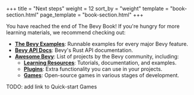 +++
title = "Next steps"
weight = 12
sort_by = "weight"
template = "book-section.html"
page_template = "book-section.html"
+++

You have reached the end of The Bevy Book! If you're hungry for more learning materials, we recommend checking out:

* **[The Bevy Examples](https://github.com/bevyengine/bevy/tree/latest/examples#examples)**: Runnable examples for every major Bevy feature.
* **[Bevy API Docs](https://docs.rs/bevy)**: Bevy's Rust API documentation.
* **[Awesome Bevy](https://github.com/bevyengine/awesome-bevy)**: List of projects by the Bevy community, including:
  * **[Learning Resources](https://github.com/bevyengine/awesome-bevy#learning)**: Tutorials, documentation, and examples.
  * **[Plugins](https://github.com/bevyengine/awesome-bevy#plugins-and-crates)**: Extra functionality you can use in your projects.
  * **[Games](https://github.com/bevyengine/awesome-bevy#games)**: Open-source games in various stages of development.

TODO: add link to Quick-start Games
